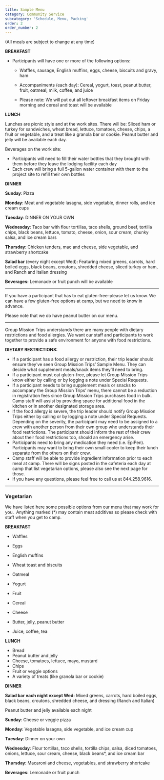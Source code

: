 ```yaml
---
title: Sample Menu
category: Community Service
subcategory: 'Schedule, Menu, Packing'
order: 2
order_number: 2
---
```


(All meals are subject to change at any time)&nbsp;

**BREAKFAST&nbsp;**

* Participants will have one or more of the following options:&nbsp;
  * Waffles, sausage, English muffins, eggs, cheese, biscuits and gravy, ham

  * Accompaniments (each day): Cereal, yogurt, toast, peanut butter, fruit, oatmeal, milk, coffee, and juice&nbsp;

  * Please note: We will put out all leftover breakfast items on Friday morning and cereal and toast will be available

**LUNCH&nbsp;**

Lunches are picnic style and at the work sites. There will be: Sliced ham or turkey for sandwiches, wheat bread, lettuce, tomatoes, cheese, chips, a fruit or vegetable, and a treat like a granola bar or cookie. Peanut butter and jelly will be available each day.&nbsp;

Beverages on the work site:

* Participants will need to fill their water bottles that they brought with them before they leave the lodging facility each day
* Each crew will bring a full 5-gallon water container with them to the project site to refill their own bottles

**DINNER&nbsp;**

**Sunday**\: Pizza&nbsp;

**Monday**\: Meat and vegetable lasagna, side vegetable, dinner rolls, and ice cream cups&nbsp;

**Tuesday**\: DINNER ON YOUR OWN&nbsp;

**Wednesday**\: Taco bar with flour tortillas, taco shells, ground beef, tortilla chips, black beans, lettuce, tomato, cheese, onion, sour cream, chunky salsa, and ice cream bars&nbsp;

**Thursday**\: Chicken tenders, mac and cheese, side vegetable, and strawberry shortcake&nbsp;

**Salad bar** (every night except Wed): Featuring mixed greens, carrots, hard boiled eggs, black beans, croutons, shredded cheese, sliced turkey or ham, and Ranch and Italian dressing&nbsp;

**Beverages:** Lemonade or fruit punch will be available&nbsp;

---

If you have a participant that has to eat gluten-free–please let us know. We can have a few gluten-free options at camp, but we need to know in advance.&nbsp;

Please note that we do have peanut butter on our menu.&nbsp;

---

Group Mission Trips understands there are many people with dietary restrictions and food allergies. We want our staff and participants to work together to provide a safe environment for anyone with food restrictions.&nbsp;

**DIETARY RESTRICTIONS:**

* If a participant has a food allergy or restriction, their trip leader should ensure they’ve seen Group Mission Trips’ Sample Menu. They can decide what supplement meals/snack items they’ll need to bring.
* If a participant must eat gluten-free, please let Group Mission Trips know either by calling or by logging a note under Special Requests.&nbsp;&nbsp;
* If a participant needs to bring supplement meals or snacks to accompany the Group Mission Trips’ menu, there cannot be a reduction in registration fees since Group Mission Trips purchases food in bulk. Camp staff will assist by providing space for additional food in the kitchen or in another designated storage area.
* If the food allergy is severe, the trip leader should notify Group Mission Trips either by calling or by logging a note under Special Requests. Depending on the severity, the participant may need to be assigned to a crew with another person from their own group who understands their food restrictions. The participant should inform the rest of their crew about their food restrictions too, should an emergency arise.
* Participants need to bring any medication they need (i.e. EpiPen). Participants may want to bring their own small cooler to keep their lunch separate from the others on their crew.
* Camp staff will be able to provide ingredient information prior to each meal at camp. There will be signs posted in the cafeteria each day at camp that list vegetarian options, please also see the next page for those.
* If you have any questions, please feel free to call us at 844.258.9616.&nbsp;

---

### **Vegetarian**

We have listed here some possible options from our menu that may work for you.&nbsp; Anything marked (\*) may contain meat additives so please check with staff when you get to camp.&nbsp;

**BREAKFAST&nbsp;**

* Waffles&nbsp;

* Eggs&nbsp;

* English muffins&nbsp;

* Wheat toast and biscuits&nbsp;

* Oatmeal&nbsp;

* Yogurt&nbsp;

* Fruit&nbsp;

* Cereal&nbsp;

* Cheese&nbsp;

* Butter, jelly, peanut butter&nbsp;

* Juice, coffee, tea&nbsp;

**LUNCH&nbsp;**

* Bread&nbsp;
* Peanut butter and jelly&nbsp;
* Cheese, tomatoes, lettuce, mayo, mustard&nbsp;
* Chips&nbsp;
* Fruit or veggie options&nbsp;
* A variety of treats (like granola bar or cookie)

**DINNER&nbsp;**

**Salad bar each night except Wed:** Mixed greens, carrots, hard boiled eggs, black beans, croutons, shredded cheese, and dressing (Ranch and Italian)&nbsp;

Peanut butter and jelly available each night&nbsp;

**Sunday**\: Cheese or veggie pizza

**Monday**\: Vegetable lasagna, side vegetable, and ice cream cup&nbsp;

**Tuesday**\: Dinner on your own&nbsp;

**Wednesday**\: Flour tortillas, taco shells, tortilla chips, salsa, diced tomatoes, onions, lettuce, sour cream, cheese, black beans\*, and ice cream bar&nbsp;

**Thursday**\: Macaroni and cheese, vegetables, and strawberry shortcake&nbsp;

**Beverages**\: Lemonade or fruit punch&nbsp;
